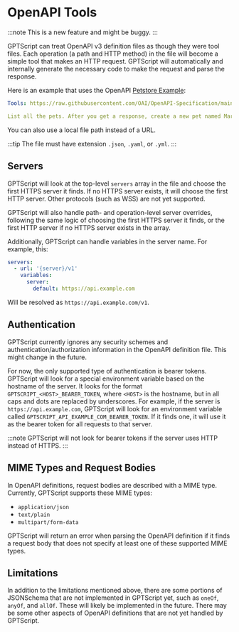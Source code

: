 # OpenAPI Tools

:::note
This is a new feature and might be buggy.
:::

GPTScript can treat OpenAPI v3 definition files as though they were tool files.
Each operation (a path and HTTP method) in the file will become a simple tool that makes an HTTP request.
GPTScript will automatically and internally generate the necessary code to make the request and parse the response.

Here is an example that uses the OpenAPI [Petstore Example](https://github.com/OAI/OpenAPI-Specification/blob/main/examples/v3.0/petstore.yaml):

```yaml
Tools: https://raw.githubusercontent.com/OAI/OpenAPI-Specification/main/examples/v3.0/petstore.yaml

List all the pets. After you get a response, create a new pet named Mark. He is a lizard.
```

You can also use a local file path instead of a URL.

:::tip
The file must have extension `.json`, `.yaml`, or `.yml`.
:::

## Servers

GPTScript will look at the top-level `servers` array in the file and choose the first HTTPS server it finds.
If no HTTPS server exists, it will choose the first HTTP server. Other protocols (such as WSS) are not yet supported.

GPTScript will also handle path- and operation-level server overrides, following the same logic of choosing the first HTTPS server it finds,
or the first HTTP server if no HTTPS server exists in the array.

Additionally, GPTScript can handle variables in the server name. For example, this:

```yaml
servers:
  - url: '{server}/v1'
    variables:
      server:
        default: https://api.example.com
```

Will be resolved as `https://api.example.com/v1`.

## Authentication

GPTScript currently ignores any security schemes and authentication/authorization information in the OpenAPI definition file. This might change in the future.

For now, the only supported type of authentication is bearer tokens. GPTScript will look for a special environment variable based
on the hostname of the server. It looks for the format `GPTSCRIPT_<HOST>_BEARER_TOKEN`, where `<HOST>` is the hostname, but in all caps and
dots are replaced by underscores. For example, if the server is `https://api.example.com`, GPTScript will look for an environment variable
called `GPTSCRIPT_API_EXAMPLE_COM_BEARER_TOKEN`. If it finds one, it will use it as the bearer token for all requests to that server.

:::note
GPTScript will not look for bearer tokens if the server uses HTTP instead of HTTPS.
:::

## MIME Types and Request Bodies

In OpenAPI definitions, request bodies are described with a MIME type. Currently, GPTScript supports these MIME types:
- `application/json`
- `text/plain`
- `multipart/form-data`

GPTScript will return an error when parsing the OpenAPI definition if it finds a request body that does not specify
at least one of these supported MIME types.

## Limitations

In addition to the limitations mentioned above, there are some portions of JSONSchema that are not implemented
in GPTScript yet, such as `oneOf`, `anyOf`, and `allOf`. These will likely be implemented in the future.
There may be some other aspects of OpenAPI definitions that are not yet handled by GPTScript.
